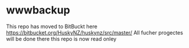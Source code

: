 # wwwbackup

This repo has moved to BitBuckt here https://bitbucket.org/HuskyNZ/huskynz/src/master/ All fucher progectes will be done there this repo is now read onley

